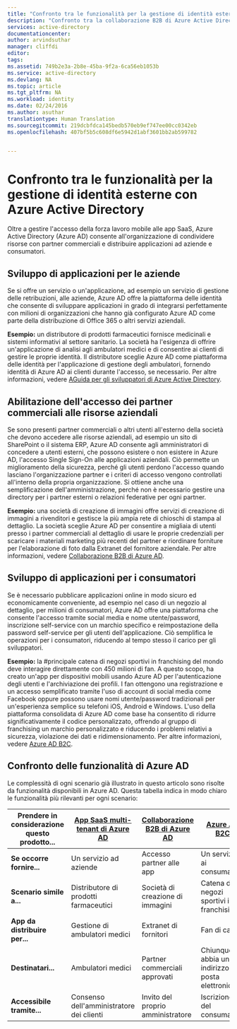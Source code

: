 ```yaml
---
title: "Confronto tra le funzionalità per la gestione di identità esterne con Azure Active Directory | Documentazione Microsoft"
description: "Confronto tra la collaborazione B2B di Azure Active Directory, B2C e app multi-tenant per il supporto di autenticazione e autorizzazione per identità esterne."
services: active-directory
documentationcenter: 
author: arvindsuthar
manager: cliffdi
editor: 
tags: 
ms.assetid: 749b2e3a-2b8e-45ba-9f2a-6ca56eb1053b
ms.service: active-directory
ms.devlang: NA
ms.topic: article
ms.tgt_pltfrm: NA
ms.workload: identity
ms.date: 02/24/2016
ms.author: asuthar
translationtype: Human Translation
ms.sourcegitcommit: 219dcbfdca145bedb570eb9ef747ee00cc0342eb
ms.openlocfilehash: 407bf5b5c608df6e5942d1abf3601bb2ab599782


---
```

# <a name="comparing-capabilities-for-managing-external-identities-using-azure-active-directory"></a>Confronto tra le funzionalità per la gestione di identità esterne con Azure Active Directory
Oltre a gestire l'accesso della forza lavoro mobile alle app SaaS, Azure Active Directory (Azure AD) consente all'organizzazione di condividere risorse con partner commerciali e distribuire applicazioni ad aziende e consumatori.

## <a name="developing-applications-for-businesses"></a>Sviluppo di applicazioni per le aziende
Se si offre un servizio o un'applicazione, ad esempio un servizio di gestione delle retribuzioni, alle aziende, Azure AD offre la piattaforma delle identità che consente di sviluppare applicazioni in grado di integrarsi perfettamente con milioni di organizzazioni che hanno già configurato Azure AD come parte della distribuzione di Office 365 o altri servizi aziendali.

**Esempio:** un distributore di prodotti farmaceutici fornisce medicinali e sistemi informativi al settore sanitario. La società ha l'esigenza di offrire un'applicazione di analisi agli ambulatori medici e di consentire ai clienti di gestire le proprie identità. Il distributore sceglie Azure AD come piattaforma delle identità per l'applicazione di gestione degli ambulatori, fornendo identità di Azure AD ai clienti durante l'accesso, se necessario. Per altre informazioni, vedere [AGuida per gli sviluppatori di Azure Active Directory](active-directory-developers-guide.md).

## <a name="enabling-business-partner-access-to-your-corporate-resources"></a>Abilitazione dell'accesso dei partner commerciali alle risorse aziendali
Se sono presenti partner commerciali o altri utenti all'esterno della società che devono accedere alle risorse aziendali, ad esempio un sito di SharePoint o il sistema ERP, Azure AD consente agli amministratori di concedere a utenti esterni, che possono esistere o non esistere in Azure AD, l'accesso Single Sign-On alle applicazioni aziendali. Ciò permette un miglioramento della sicurezza, perché gli utenti perdono l'accesso quando lasciano l'organizzazione partner e i criteri di accesso vengono controllati all'interno della propria organizzazione. Si ottiene anche una semplificazione dell'amministrazione, perché non è necessario gestire una directory per i partner esterni o relazioni federative per ogni partner.

**Esempio:** una società di creazione di immagini offre servizi di creazione di immagini a rivenditori e gestisce la più ampia rete di chioschi di stampa al dettaglio. La società sceglie Azure AD per consentire a migliaia di utenti presso i partner commerciali al dettaglio di usare le proprie credenziali per scaricare i materiali marketing più recenti del partner e riordinare forniture per l'elaborazione di foto dalla Extranet del fornitore aziendale. Per altre informazioni, vedere [Collaborazione B2B di Azure AD](active-directory-b2b-what-is-azure-ad-b2b.md).

## <a name="developing-applications-for-consumers"></a>Sviluppo di applicazioni per i consumatori
Se è necessario pubblicare applicazioni online in modo sicuro ed economicamente conveniente, ad esempio nel caso di un negozio al dettaglio, per milioni di consumatori, Azure AD offre una piattaforma che consente l'accesso tramite social media e nome utente/password, inscrizione self-service con un marchio specifico e reimpostazione della password self-service per gli utenti dell'applicazione. Ciò semplifica le operazioni per i consumatori, riducendo al tempo stesso il carico per gli sviluppatori.

**Esempio:** la \#principale catena di negozi sportivi in franchising del mondo deve interagire direttamente con 450 milioni di fan. A questo scopo, ha creato un'app per dispositivi mobili usando Azure AD per l'autenticazione degli utenti e l'archiviazione dei profili. I fan ottengono una registrazione e un accesso semplificato tramite l'uso di account di social media come Facebook oppure possono usare nomi utente/password tradizionali per un'esperienza semplice su telefoni iOS, Android e Windows. L'uso della piattaforma consolidata di Azure AD come base ha consentito di ridurre significativamente il codice personalizzato, offrendo al gruppo di franchising un marchio personalizzato e riducendo i problemi relativi a sicurezza, violazione dei dati e ridimensionamento. Per altre informazioni, vedere [Azure AD B2C](https://azure.microsoft.com/documentation/services/active-directory-b2c/).

## <a name="comparison-of-azure-ad-capabilities"></a>Confronto delle funzionalità di Azure AD
Le complessità di ogni scenario già illustrato in questo articolo sono risolte da funzionalità disponibili in Azure AD. Questa tabella indica in modo chiaro le funzionalità più rilevanti per ogni scenario:

| **Prendere in considerazione questo prodotto...** | [App SaaS multi-tenant di Azure AD](active-directory-developers-guide.md) | [Collaborazione B2B di Azure AD](active-directory-b2b-what-is-azure-ad-b2b.md) | [Azure AD B2C](https://azure.microsoft.com/documentation/services/active-directory-b2c/) |
| --- | --- | --- | --- |
| **Se occorre fornire...** |Un servizio ad aziende |Accesso partner alle app |Un servizio ai consumatori |
| **Scenario simile a...** |Distributore di prodotti farmaceutici |Società di creazione di immagini |Catena di negozi sportivi in franchising |
| **App da distribuire per...** |Gestione di ambulatori medici |Extranet di fornitori |Fan di calcio |
| **Destinatari...** |Ambulatori medici |Partner commerciali approvati |Chiunque abbia un indirizzo di posta elettronica |
| **Accessibile tramite...** |Consenso dell'amministratore dei clienti |Invito del proprio amministratore |Iscrizione del consumatore |




<!--HONumber=Nov16_HO3-->


